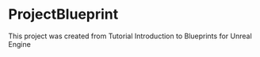 # ProjectBlueprint
This project was created from Tutorial Introduction to Blueprints for Unreal Engine
